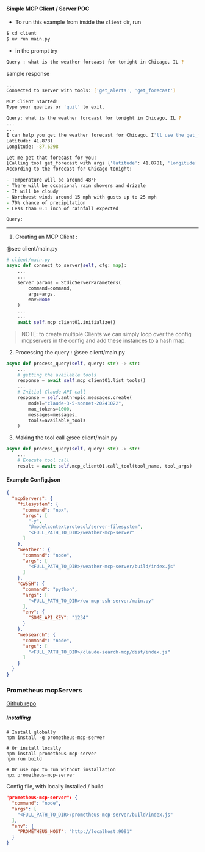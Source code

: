 #### Simple MCP Client / Server POC

- To run this example from inside the `client` dir, run
```zsh
$ cd client
$ uv run main.py
```
- in the prompt try
```zsh
Query : what is the weather forcaast for tonight in Chicago, IL ?
```
sample response
```zsh
...
Connected to server with tools: ['get_alerts', 'get_forecast']

MCP Client Started!
Type your queries or 'quit' to exit.

Query: what is the weather forcaast for tonight in Chicago, IL ?
...
...
I can help you get the weather forecast for Chicago. I'll use the get_forecast function, but I'll need to use Chicago's coordinates. Chicago's approximate coordinates are:
Latitude: 41.8781
Longitude: -87.6298

Let me get that forecast for you:
[Calling tool get_forecast with args {'latitude': 41.8781, 'longitude': -87.6298}]
According to the forecast for Chicago tonight:

- Temperature will be around 48°F
- There will be occasional rain showers and drizzle
- It will be cloudy
- Northwest winds around 15 mph with gusts up to 25 mph
- 70% chance of precipitation
- Less than 0.1 inch of rainfall expected

Query:
```

---

1. Creating an MCP Client :

@see client/main.py
```py
# client/main.py
async def connect_to_server(self, cfg: map):
    ...
    ...
    server_params = StdioServerParameters(
        command=command,
        args=args,
        env=None
    )
    ...
    ...
    await self.mcp_client01.initialize()
```

> NOTE: to create multiple Clients we can simply loop over the config mcpservers in the config and add these instances to a hash map.

2. Processing the query :
@see client/main.py
```py
async def process_query(self, query: str) -> str:
    ...
    # getting the available tools
    response = await self.mcp_client01.list_tools()
    ...
    # Initial Claude API call
    response = self.anthropic.messages.create(
        model="claude-3-5-sonnet-20241022",
        max_tokens=1000,
        messages=messages,
        tools=available_tools
    )
```

3. Making the tool call
@see client/main.py

```py
async def process_query(self, query: str) -> str:
    ...
    # Execute tool call
    result = await self.mcp_client01.call_tool(tool_name, tool_args)
```

#### Example Config.json
```json
{
  "mcpServers": {
    "filesystem": {
      "command": "npx",
      "args": [
        "-y",
        "@modelcontextprotocol/server-filesystem",
        "<FULL_PATH_TO_DIR>/weather-mcp-server"
      ]
    },
    "weather": {
      "command": "node",
      "args": [
        "<FULL_PATH_TO_DIR>/weather-mcp-server/build/index.js"
      ]
    },
    "cwSSH": {
      "command": "python",
      "args": [
        "<FULL_PATH_TO_DIR>/cw-mcp-ssh-server/main.py"
      ],
      "env": {
        "SOME_API_KEY": "1234"
      }
    },
    "websearch": {
      "command": "node",
      "args": [
        "<FULL_PATH_TO_DIR>/claude-search-mcp/dist/index.js"
      ]
    }
  }
}
```

### Prometheus mcpServers
[Github repo](https://github.com/weetime/prometheus-mcp-server)

##### Installing
```
# Install globally
npm install -g prometheus-mcp-server

# Or install locally
npm install prometheus-mcp-server
npm run build

# Or use npx to run without installation
npx prometheus-mcp-server
```

Config file, with locally installed / build
```json
"prometheus-mcp-server": {
  "command": "node",
  "args": [
    "<FULL_PATH_TO_DIR>/prometheus-mcp-server/build/index.js"
  ],
  "env": {
    "PROMETHEUS_HOST": "http://localhost:9091"
  }
}
```
